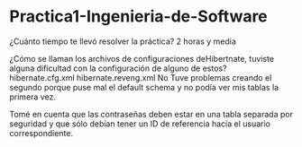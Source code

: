 # Practica1-Ingenieria-de-Software
¿Cuánto tiempo te llevó resolver la práctica?
2 horas y media

¿Cómo se llaman los archivos de configuraciones deHibertnate, tuviste alguna dificultad con la configuración de alguno de estos?
hibernate.cfg.xml
hibernate.reveng.xml
No
Tuve problemas creando el segundo porque puse mal el default schema y no podía ver mis tablas la primera vez.

Tomé en cuenta que las contraseñas deben estar en una tabla separada por seguridad y que sólo debían tener un ID de referencia hacia el usuario correspondiente.